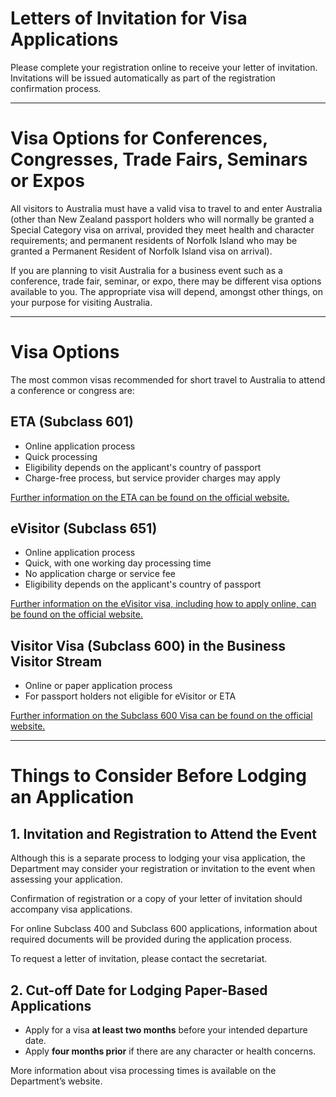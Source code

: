 # Letters of Invitation for Visa Applications

Please complete your registration online to receive your letter of invitation. Invitations will be issued automatically as part of the registration confirmation process.

---

# Visa Options for Conferences, Congresses, Trade Fairs, Seminars or Expos

All visitors to Australia must have a valid visa to travel to and enter Australia (other than New Zealand passport holders who will normally be granted a Special Category visa on arrival, provided they meet health and character requirements; and permanent residents of Norfolk Island who may be granted a Permanent Resident of Norfolk Island visa on arrival).

If you are planning to visit Australia for a business event such as a conference, trade fair, seminar, or expo, there may be different visa options available to you. The appropriate visa will depend, amongst other things, on your purpose for visiting Australia.

---

# Visa Options

The most common visas recommended for short travel to Australia to attend a conference or congress are:

## ETA (Subclass 601)
- Online application process
- Quick processing
- Eligibility depends on the applicant's country of passport
- Charge-free process, but service provider charges may apply

[Further information on the ETA can be found on the official website.](https://immi.homeaffairs.gov.au/visas/getting-a-visa/visa-listing/electronic-travel-authority-601)

## eVisitor (Subclass 651)
- Online application process
- Quick, with one working day processing time
- No application charge or service fee
- Eligibility depends on the applicant's country of passport

[Further information on the eVisitor visa, including how to apply online, can be found on the official website.](https://immi.homeaffairs.gov.au/visas/getting-a-visa/visa-listing/evisitor-651)

## Visitor Visa (Subclass 600) in the Business Visitor Stream
- Online or paper application process
- For passport holders not eligible for eVisitor or ETA

[Further information on the Subclass 600 Visa can be found on the official website.](https://immi.homeaffairs.gov.au/visas/getting-a-visa/visa-listing/visitor-600/business-visitor-stream)

---

# Things to Consider Before Lodging an Application

## 1. Invitation and Registration to Attend the Event
Although this is a separate process to lodging your visa application, the Department may consider your registration or invitation to the event when assessing your application.

Confirmation of registration or a copy of your letter of invitation should accompany visa applications.

For online Subclass 400 and Subclass 600 applications, information about required documents will be provided during the application process.

To request a letter of invitation, please contact the secretariat.

## 2. Cut-off Date for Lodging Paper-Based Applications
- Apply for a visa **at least two months** before your intended departure date.
- Apply **four months prior** if there are any character or health concerns.

More information about visa processing times is available on the Department’s website.

<!-- ## 3. Health and Character Requirements

### 3.1 Health Requirements
You may be required to undertake a medical examination, chest X-ray, and/or other health checks as part of the visa application process.

The Department of Home Affairs will advise you of applicable health checks based on your circumstances.

[More information is available on the Department’s website.](https://immi.homeaffairs.gov.au/help-support/meeting-our-requirements/health)

### 3.2 Character Requirements
You must satisfy the character requirements set out in Section 501 of the *Migration Act 1958*.

[Further information on the character requirement is available on the Department’s website.](https://immi.homeaffairs.gov.au/help-support/meeting-our-requirements/character)

> If you have prior criminal convictions, you should lodge a paper-based application at the nearest Australian visa office at least four months prior to the event start date.

[Contact information for Australian visa offices is available on the Department’s website.](https://immi.homeaffairs.gov.au/help-support/contact-us/offices-and-locations)

## 4. Travel Sanctions
For information on countries subject to travel sanctions, please refer to the [Department of Foreign Affairs and Trade’s website.](https://www.dfat.gov.au/)

Nationals of sanctioned countries may not be permitted to travel to and enter Australia.

## 5. Biometrics Programme
- Biometrics may be collected at an Australian Visa Application Centre for applicants from certain countries.
- If you lodge online, the Department will inform you if biometrics are required.

[More information is available on the Department’s website.](https://immi.homeaffairs.gov.au/help-support/meeting-our-requirements/biometrics)

---

# Obligations of Visa Holders

- On arrival, you must identify yourself, present travel documents, and complete an Incoming Passenger Card (IPC).
- The IPC requires you to declare your health status and any prior criminal convictions.

> If you do not meet immigration clearance requirements, you may be refused entry to Australia.

You must comply with:
- Visa validity
- Visa conditions

When you receive your Australian visa, you will be issued a **visa grant notice** explaining the conditions, period of validity, and entry requirements.

> You are advised to carry this visa grant notice when traveling for your own reference.

**Important**:  
- Your visa may be cancelled if you breach any conditions.
- If your visa expires while you are in Australia, you become an **unlawful non-citizen**, subject to detention and removal from Australia. -->
